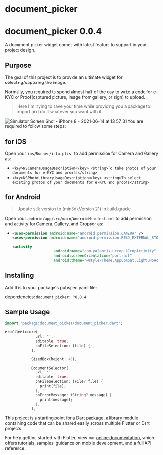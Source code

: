 # document_picker

# document_picker 0.0.4
A document picker widget comes with latest feature to support in your project design.

## Purpose
The goal of this project is to provide an ultimate widget for selecting/capturing the image.

Normally, you required to spend almost half of the day to write a code for e-KYC or Proof(captured picture, image from gallery, or sign) to upload.

>Here I'm trying to save your time while providing you a package to import and do it whatever you want with it.

![Simulator Screen Shot - iPhone 8 - 2021-06-14 at 13 57 31](https://user-images.githubusercontent.com/24449076/121845740-77568480-cd18-11eb-8f92-49d317555a60.png)
You are required to follow some steps:

## for iOS
Open your `ios/Runner/info.plist` to add permission for Camera and Gallery as: 
- `<key>NSCameraUsageDescription</key>
 	<string>To take photos of your documents for e-KYC and proofs</string>`
- `<key>NSPhotoLibraryUsageDescription</key>
 	<string>To select existing photos of your documents for e-KYC and proofs</string>`

## for Android
> Update sdk version to (minSdkVersion 21) in build.gradle

Open your `android/app/src/main/AndroidManifest.xml` to add permission and activity for Camera, Gallery, and Cropper as:
- ```xml 
  <uses-permission android:name="android.permission.CAMERA" />
  <uses-permission android:name="android.permission.READ_EXTERNAL_STORAGE"/>
  
  <activity
                     android:name="com.yalantis.ucrop.UCropActivity"
                     android:screenOrientation="portrait"
                     android:theme="@style/Theme.AppCompat.Light.NoActionBar"/>```


## Installing
Add this to your package's pubspec.yaml file:

dependencies: ` document_picker: ^0.0.4 `


## Sample Usage
```dart
import 'package:document_picker/document_picker.dart';

ProfilePicture(
              url: '',
              editable: true,
              onFileSelection: (file) {},
            ),

            SizedBox(height: 40),

            DocumentSelector(
              url: '',
              editable: true,
              onFileSelection: (File? file) {
                print(file);
              },
              onErrorMessage: (String? message) {
                print(message);
              },
            ),
```


This project is a starting point for a Dart
[package](https://flutter.dev/developing-packages/),
a library module containing code that can be shared easily across
multiple Flutter or Dart projects.

For help getting started with Flutter, view our 
[online documentation](https://flutter.dev/docs), which offers tutorials, 
samples, guidance on mobile development, and a full API reference.
